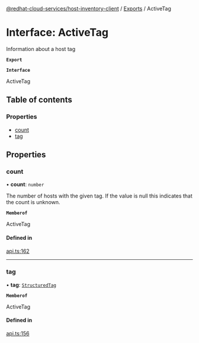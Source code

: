 [@redhat-cloud-services/host-inventory-client](../README.md) / [Exports](../modules.md) / ActiveTag

# Interface: ActiveTag

Information about a host tag

**`Export`**

**`Interface`**

ActiveTag

## Table of contents

### Properties

- [count](ActiveTag.md#count)
- [tag](ActiveTag.md#tag)

## Properties

### count

• **count**: `number`

The number of hosts with the given tag. If the value is null this indicates that the count is unknown.

**`Memberof`**

ActiveTag

#### Defined in

[api.ts:162](https://github.com/RedHatInsights/javascript-clients/blob/master/packages/host-inventory/api.ts#L162)

___

### tag

• **tag**: [`StructuredTag`](StructuredTag.md)

**`Memberof`**

ActiveTag

#### Defined in

[api.ts:156](https://github.com/RedHatInsights/javascript-clients/blob/master/packages/host-inventory/api.ts#L156)
